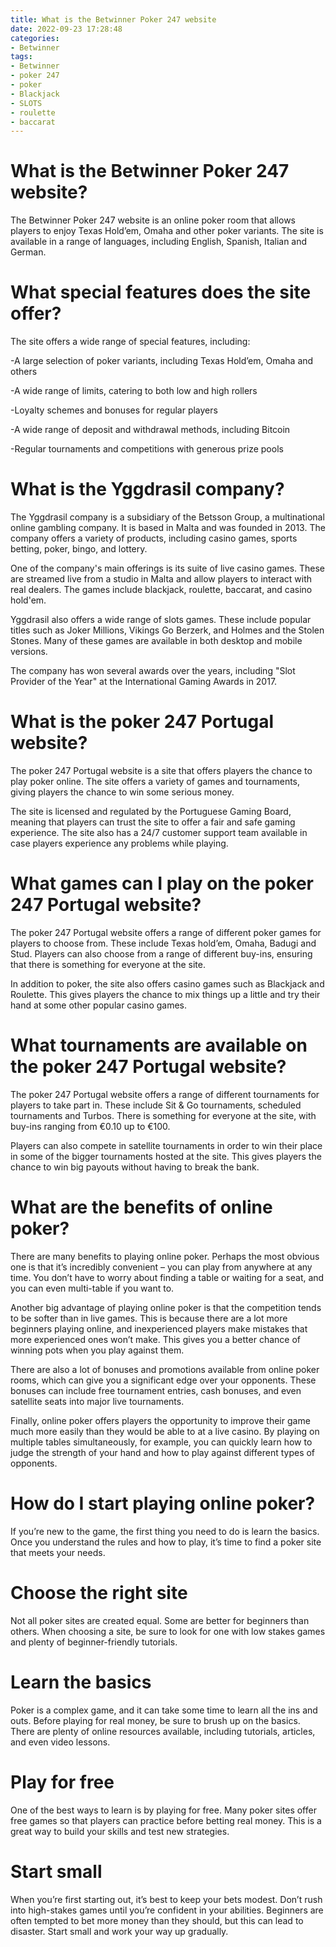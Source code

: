 ```yaml
---
title: What is the Betwinner Poker 247 website
date: 2022-09-23 17:28:48
categories:
- Betwinner
tags:
- Betwinner
- poker 247
- poker
- Blackjack
- SLOTS
- roulette
- baccarat
---
```



#  What is the Betwinner Poker 247 website?

The Betwinner Poker 247 website is an online poker room that allows players to enjoy Texas Hold’em, Omaha and other poker variants. The site is available in a range of languages, including English, Spanish, Italian and German.

# What special features does the site offer?

The site offers a wide range of special features, including:

-A large selection of poker variants, including Texas Hold’em, Omaha and others

-A wide range of limits, catering to both low and high rollers

-Loyalty schemes and bonuses for regular players

-A wide range of deposit and withdrawal methods, including Bitcoin

-Regular tournaments and competitions with generous prize pools

#  What is the Yggdrasil company?

The Yggdrasil company is a subsidiary of the Betsson Group, a multinational online gambling company. It is based in Malta and was founded in 2013. The company offers a variety of products, including casino games, sports betting, poker, bingo, and lottery.

One of the company's main offerings is its suite of live casino games. These are streamed live from a studio in Malta and allow players to interact with real dealers. The games include blackjack, roulette, baccarat, and casino hold'em.

Yggdrasil also offers a wide range of slots games. These include popular titles such as Joker Millions, Vikings Go Berzerk, and Holmes and the Stolen Stones. Many of these games are available in both desktop and mobile versions.

The company has won several awards over the years, including "Slot Provider of the Year" at the International Gaming Awards in 2017.

#  What is the poker 247 Portugal website?

The poker 247 Portugal website is a site that offers players the chance to play poker online. The site offers a variety of games and tournaments, giving players the chance to win some serious money.

The site is licensed and regulated by the Portuguese Gaming Board, meaning that players can trust the site to offer a fair and safe gaming experience. The site also has a 24/7 customer support team available in case players experience any problems while playing.

# What games can I play on the poker 247 Portugal website?

The poker 247 Portugal website offers a range of different poker games for players to choose from. These include Texas hold’em, Omaha, Badugi and Stud. Players can also choose from a range of different buy-ins, ensuring that there is something for everyone at the site.

In addition to poker, the site also offers casino games such as Blackjack and Roulette. This gives players the chance to mix things up a little and try their hand at some other popular casino games.

# What tournaments are available on the poker 247 Portugal website?

The poker 247 Portugal website offers a range of different tournaments for players to take part in. These include Sit & Go tournaments, scheduled tournaments and Turbos. There is something for everyone at the site, with buy-ins ranging from €0.10 up to €100.

Players can also compete in satellite tournaments in order to win their place in some of the bigger tournaments hosted at the site. This gives players the chance to win big payouts without having to break the bank.

#  What are the benefits of online poker?

There are many benefits to playing online poker. Perhaps the most obvious one is that it’s incredibly convenient – you can play from anywhere at any time. You don’t have to worry about finding a table or waiting for a seat, and you can even multi-table if you want to.

Another big advantage of playing online poker is that the competition tends to be softer than in live games. This is because there are a lot more beginners playing online, and inexperienced players make mistakes that more experienced ones won’t make. This gives you a better chance of winning pots when you play against them.

There are also a lot of bonuses and promotions available from online poker rooms, which can give you a significant edge over your opponents. These bonuses can include free tournament entries, cash bonuses, and even satellite seats into major live tournaments.

Finally, online poker offers players the opportunity to improve their game much more easily than they would be able to at a live casino. By playing on multiple tables simultaneously, for example, you can quickly learn how to judge the strength of your hand and how to play against different types of opponents.

#  How do I start playing online poker?

If you’re new to the game, the first thing you need to do is learn the basics. Once you understand the rules and how to play, it’s time to find a poker site that meets your needs.

# Choose the right site

Not all poker sites are created equal. Some are better for beginners than others. When choosing a site, be sure to look for one with low stakes games and plenty of beginner-friendly tutorials.

# Learn the basics

Poker is a complex game, and it can take some time to learn all the ins and outs. Before playing for real money, be sure to brush up on the basics. There are plenty of online resources available, including tutorials, articles, and even video lessons.

# Play for free

One of the best ways to learn is by playing for free. Many poker sites offer free games so that players can practice before betting real money. This is a great way to build your skills and test new strategies.

# Start small

When you’re first starting out, it’s best to keep your bets modest. Don’t rush into high-stakes games until you’re confident in your abilities. Beginners are often tempted to bet more money than they should, but this can lead to disaster. Start small and work your way up gradually.